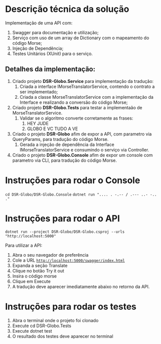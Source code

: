 # **Descrição técnica da solução**

Implementação de uma API com:

1.  Swagger para documentação e utilização;
2.  Serviço com uso de um array de Dictionary com o mapeamento do código Morse;
3.  Injeção de Dependência;
4.  Testes Unitários (XUnit) para o serviço.

## **Detalhes da implementação:** 

1.  Criado projeto **DSR-Globo.Service** para implementação da tradução:
    1.  Criada a interface IMorseTranslatorService, contendo o contrato a ser implementado;
    2.  Criada a classe MorseTranslatorService com a implementação da Interface e realizando a conversão do código Morse;
2.  Criado projeto **DSR-Globo.Tests** para testar a implementaão de MorseTranslatorService.
    1.  Validar se o algoritmo converte corretamente as frases:
        1.  HEY JUDE
        2.  GLOBO E VC TUDO A VE
3.  Criado o projeto **DSR-Globo** afim de expor a API, com parametro via QueryParams, para tradução do código Morse.
    1.  Gerada a injeção de dependência da Interface IMorseTranslatorService e consumindo o serviço via Controller.
4.  Criado o projeto **DSR-Globo.Console** afim de expor um console com parametro via CLI, para tradução do código Morse.    

# Instruções para rodar o Console
`cd DSR-Globo/DSR-Globo.Console`
`dotnet run ".... . -.-- / .--- ..- -.. ."`

# Instruções para rodar o API
`dotnet run --project DSR-Globo/DSR-Globo.csproj --urls "http://localhost:5000"`

Para utilizar a API:

1.  Abra o seu navegador de preferência
2.  Cole a URL [`http://localhost:5000/swagger/index.html`](http://localhost:5000/swagger/index.html)
3.  Expanda a seção Translate
4.  Clique no botão Try it out
5.  Insira o código morse
6.  Clique em Execute
7.  A tradução deve aparecer imediatamente abaixo no retorno da API.

# Instruções para rodar os testes

1.  Abra o terminal onde o projeto foi clonado
2.  Execute cd DSR-Globo.Tests
3.  Execute dotnet test
4.  O resultado dos testes deve aparecer no terminal

